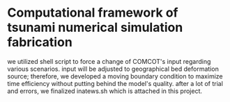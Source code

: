 # Computational framework of tsunami numerical simulation fabrication
we utilized shell script to force a change of COMCOT's input regarding various scenarios. 
input will be adjusted to geographical bed deformation source; therefore, we developed a moving boundary condition to maximize time efficiency without putting behind the model's quality. 
after a lot of trial and errors, we finalized inatews.sh which is attached in this project.
